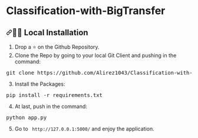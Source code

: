 # Classification-with-BigTransfer

<h2 dir="auto"><a id="user-content-️-local-installation" class="anchor" aria-hidden="true" href="#️-local-installation"><svg class="octicon octicon-link" viewBox="0 0 16 16" version="1.1" width="16" height="16" aria-hidden="true"><path fill-rule="evenodd" d="M7.775 3.275a.75.75 0 001.06 1.06l1.25-1.25a2 2 0 112.83 2.83l-2.5 2.5a2 2 0 01-2.83 0 .75.75 0 00-1.06 1.06 3.5 3.5 0 004.95 0l2.5-2.5a3.5 3.5 0 00-4.95-4.95l-1.25 1.25zm-4.69 9.64a2 2 0 010-2.83l2.5-2.5a2 2 0 012.83 0 .75.75 0 001.06-1.06 3.5 3.5 0 00-4.95 0l-2.5 2.5a3.5 3.5 0 004.95 4.95l1.25-1.25a.75.75 0 00-1.06-1.06l-1.25 1.25a2 2 0 01-2.83 0z"></path></svg></a><g-emoji class="g-emoji" alias="running_man" fallback-src="https://github.githubassets.com/images/icons/emoji/unicode/1f3c3-2642.png">🏃‍♂️</g-emoji> Local Installation</h2>
<ol dir="auto">
<li>Drop a <g-emoji class="g-emoji" alias="star" fallback-src="https://github.githubassets.com/images/icons/emoji/unicode/2b50.png">⭐</g-emoji> on the Github Repository.</li>
<li>Clone the Repo by going to your local Git Client and pushing in the command:</li>
</ol>
<div class="highlight highlight-source-shell position-relative overflow-auto" data-snippet-clipboard-copy-content="git clone https://github.com/Alirez1043/Classification-with-BigTransfer.git"><pre>git clone https://github.com/Alirez1043/Classification-with-BigTransfer.git</pre></div>
<ol start="3" dir="auto">
<li>Install the Packages:</li>
</ol>
<div class="highlight highlight-source-shell position-relative overflow-auto" data-snippet-clipboard-copy-content="pip install -r requirements.txt"><pre>pip install -r requirements.txt</pre></div>
<ol start="4" dir="auto">
<li>At last, push in the command:</li>
</ol>
<div class="highlight highlight-source-shell position-relative overflow-auto" data-snippet-clipboard-copy-content="python app.py"><pre>python app.py</pre></div>
<ol start="5" dir="auto">
<li>Go to <code> http://127.0.0.1:5000/</code> and enjoy the application.</li>
</ol>
